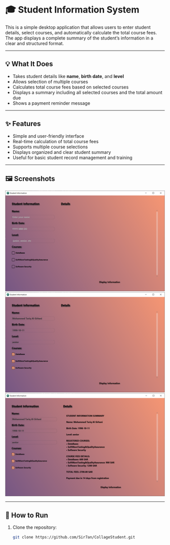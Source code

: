 # 🎓 Student Information System

This is a simple desktop application that allows users to enter student details, select courses, and automatically calculate the total course fees. The app displays a complete summary of the student’s information in a clear and structured format.

---

## 💡 What It Does

- Takes student details like **name**, **birth date**, and **level**
- Allows selection of multiple courses
- Calculates total course fees based on selected courses
- Displays a summary including all selected courses and the total amount due
- Shows a payment reminder message

---

## ✨ Features

- Simple and user-friendly interface
- Real-time calculation of total course fees
- Supports multiple course selections
- Displays organized and clear student summary
- Useful for basic student record management and training

---

## 🖼️ Screenshots

![App Screenshot 1](Student_Information_1.PNG)
![App Screenshot 2](Student_Information_2.PNG)
![App Screenshot 3](Student_Information_3.PNG)

---

## 🚀 How to Run

1. Clone the repository:
   ```bash
   git clone https://github.com/Sir7an/CollageStudent.git
